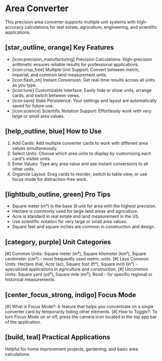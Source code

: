 # Area Converter
This precision area converter supports multiple unit systems with high-accuracy calculations for real estate, agriculture, engineering, and scientific applications.

## [star_outline, orange] Key Features
- [icon:precision_manufacturing] Precision Calculations: High-precision arithmetic ensures reliable results for professional applications.
- [icon:crop_free] Multiple Unit Support: Convert between metric, imperial, and common land measurement units.
- [icon:flash_on] Instant Conversion: Get real-time results across all units as you type.
- [icon:tune] Customizable Interface: Easily hide or show units, arrange cards, and switch between views.
- [icon:save] State Persistence: Your settings and layout are automatically saved for future use.
- [icon:science] Scientific Notation Support: Effortlessly work with very large or small area values.

## [help_outline, blue] How to Use
1. Add Cards: Add multiple converter cards to work with different area values simultaneously.
2. Select Units: Choose which area units to display by customizing each card's visible units.
3. Enter Values: Type any area value and see instant conversions to all other units.
4. Organize Layout: Drag cards to reorder, switch to table view, or use focus mode for distraction-free work.

## [lightbulb_outline, green] Pro Tips
- Square meter (m²) is the base SI unit for area with the highest precision.
- Hectare is commonly used for large land areas and agriculture.
- Acre is standard in real estate and land measurement in the US.
- Use scientific notation for very large or small area values.
- Square feet and square inches are common in construction and design.

## [category, purple] Unit Categories
[#] Common Units: Square meter (m²), Square kilometer (km²), Square centimeter (cm²) - most frequently used metric units.
[#] Less Common Units: Hectare (ha), Acre (ac), Square foot (ft²), Square inch (in²) - specialized applications in agriculture and construction.
[#] Uncommon Units: Square yard (yd²), Square mile (mi²), Rood - for specific regional or historical measurements.

## [center_focus_strong, indigo] Focus Mode
[#] What is Focus Mode?: A feature that helps you concentrate on a single converter card by temporarily hiding other elements.
[#] How to Toggle?: To turn Focus Mode on or off, press the camera icon located in the top app bar of the application.

## [build, teal] Practical Applications
Helpful for home improvement projects, gardening, and basic area calculations.
